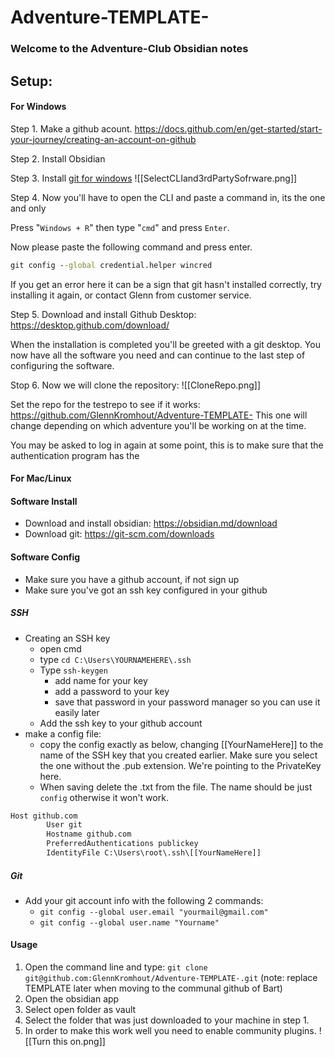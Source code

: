 # Adventure-TEMPLATE-

### Welcome to the Adventure-Club Obsidian notes

## Setup:

#### For Windows

Step 1.
Make a github acount.
https://docs.github.com/en/get-started/start-your-journey/creating-an-account-on-github

Step 2. Install Obsidian


Step 3.
Install [git for windows](https://git-scm.com/download/win)
![[SelectCLIand3rdPartySofrware.png]]


Step 4.
Now you'll have to open the CLI and paste a command in, its the one and only

Press  "`Windows + R`" then type "`cmd`" and press `Enter`.

Now please paste the following command and press enter.
```cmd
git config --global credential.helper wincred
```

If you get an error here it can be a sign that git hasn't installed correctly, try installing it again, or contact Glenn from customer service.

Step 5.
Download and install Github Desktop:
https://desktop.github.com/download/

When the installation is completed you'll be greeted with a git desktop.
You now have all the software you need and can continue to the last step of configuring the software.

Stop 6.
Now we will clone the repository:
![[CloneRepo.png]]

Set the repo for the testrepo to see if it works:
https://github.com/GlennKromhout/Adventure-TEMPLATE-
This one will change depending on which adventure you'll be working on at the time.


You may be asked to log in again at some point, this is to make sure that the authentication program has the 


#### For Mac/Linux

#### Software Install
- Download and install obsidian: https://obsidian.md/download
- Download git: https://git-scm.com/downloads
#### Software Config
- Make sure you have a github account, if not sign up
- Make sure you've got an ssh key configured in your github
##### SSH
- Creating an SSH key
	- open cmd
	- type `cd C:\Users\YOURNAMEHERE\.ssh`
	- Type `ssh-keygen`
		- add name for your key
		- add a password to your key
		- save that password in your password manager so  you can use it easily later
	- Add the ssh key to your github account
- make a config file:
	- copy the config exactly as below, changing \[\[YourNameHere\]\] to the name of the SSH key that you created earlier. Make sure you select the one without the .pub extension. We're pointing to the PrivateKey here.
	- When saving delete the .txt from the file. The name should be just `config` otherwise it won't work.
```txt
Host github.com
        User git
        Hostname github.com
        PreferredAuthentications publickey
        IdentityFile C:\Users\root\.ssh\[[YourNameHere]]
```

##### Git
- Add your git account info with the following 2 commands:
	- `git config --global user.email "yourmail@gmail.com"`
	- `git config --global user.name "Yourname"`



#### Usage
1. Open the command line and type: `git clone git@github.com:GlennKromhout/Adventure-TEMPLATE-.git` (note: replace TEMPLATE later when moving to the communal github of Bart)
2. Open the obsidian app
3. Select open folder as vault
4. Select the folder that was just downloaded to your machine in step 1.
5. In order to make this work well you need to enable community plugins.
![[Turn this on.png]]

